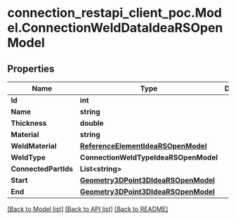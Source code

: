 # connection_restapi_client_poc.Model.ConnectionWeldDataIdeaRSOpenModel

## Properties

Name | Type | Description | Notes
------------ | ------------- | ------------- | -------------
**Id** | **int** |  | [optional] 
**Name** | **string** |  | [optional] 
**Thickness** | **double** |  | [optional] 
**Material** | **string** |  | [optional] 
**WeldMaterial** | [**ReferenceElementIdeaRSOpenModel**](ReferenceElementIdeaRSOpenModel.md) |  | [optional] 
**WeldType** | **ConnectionWeldTypeIdeaRSOpenModel** |  | [optional] 
**ConnectedPartIds** | **List&lt;string&gt;** |  | [optional] 
**Start** | [**Geometry3DPoint3DIdeaRSOpenModel**](Geometry3DPoint3DIdeaRSOpenModel.md) |  | [optional] 
**End** | [**Geometry3DPoint3DIdeaRSOpenModel**](Geometry3DPoint3DIdeaRSOpenModel.md) |  | [optional] 

[[Back to Model list]](../README.md#documentation-for-models) [[Back to API list]](../README.md#documentation-for-api-endpoints) [[Back to README]](../README.md)

